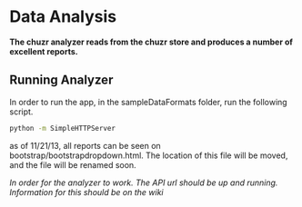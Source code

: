 # Data Analysis


**The chuzr analyzer reads from the chuzr store and produces a number of excellent reports.**

## Running Analyzer

In order to run the app, in the sampleDataFormats folder, run the following script.

`````bash
python -m SimpleHTTPServer
`````
as of 11/21/13, all reports can be seen on bootstrap/bootstrapdropdown.html. The location of this file will be moved, and the file will be renamed soon.

_In order for the analyzer to work. The API url should be up and running. Information for this should be on the wiki_
